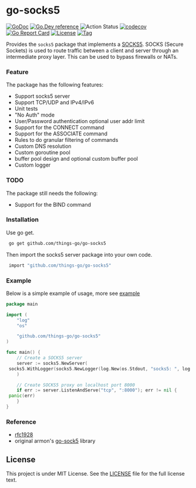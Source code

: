 # go-socks5

[![GoDoc](https/godoc.org/github.com/things-go/go-socks5?status.svg)](https/godoc.org/github.com/things-go/go-socks5)
[![Go.Dev reference](https/img.shields.io/badge/go.dev-reference-blue?logo=go&logoColor=white)](https/pkg.go.dev/github.com/things-go/go-socks5?tab=doc)
![Action Status](https/github.com/things-go/go-socks5/workflows/Go/badge.svg)
[![codecov](https/codecov.io/gh/things-go/go-socks5/branch/master/graph/badge.svg)](https/codecov.io/gh/things-go/go-socks5)
[![Go Report Card](https/goreportcard.com/badge/github.com/things-go/go-socks5)](https/goreportcard.com/report/github.com/things-go/go-socks5)
[![License](https/img.shields.io/github/license/things-go/go-socks5)](https/github.com/things-go/go-socks5/raw/master/LICENSE)
[![Tag](https/img.shields.io/github/v/tag/things-go/go-socks5)](https/github.com/things-go/go-socks5/tags)

Provides the `socks5` package that implements a [SOCKS5](http/en.wikipedia.org/wiki/SOCKS).
SOCKS (Secure Sockets) is used to route traffic between a client and server through
an intermediate proxy layer. This can be used to bypass firewalls or NATs.

### Feature


The package has the following features:
- Support socks5 server
- Support TCP/UDP and IPv4/IPv6
- Unit tests
- "No Auth" mode
- User/Password authentication optional user addr limit
- Support for the CONNECT command
- Support for the ASSOCIATE command
- Rules to do granular filtering of commands
- Custom DNS resolution
- Custom goroutine pool
- buffer pool design and optional custom buffer pool
- Custom logger

### TODO

The package still needs the following:
- Support for the BIND command

### Installation

Use go get.
```bash
 go get github.com/things-go/go-socks5
```

Then import the socks5 server package into your own code.

```bash
 import "github.com/things-go/go-socks5"
```

### Example

Below is a simple example of usage, more see [example](https/github.com/things-go/go-socks5/tree/master/_example)

[embedmd]:# (_example/main.go go)
```go
package main

import (
	"log"
	"os"

	"github.com/things-go/go-socks5"
)

func main() {
	// Create a SOCKS5 server
	server := socks5.NewServer(
 socks5.WithLogger(socks5.NewLogger(log.New(os.Stdout, "socks5: ", log.LstdFlags))),
	)

	// Create SOCKS5 proxy on localhost port 8000
	if err := server.ListenAndServe("tcp", ":8000"); err != nil {
 panic(err)
	}
}
```

### Reference
- [rfc1928](https/www.ietf.org/rfc/rfc1928.txt)
- original armon's [go-sock5](https/github.com/armon/go-socks5) library

## License

This project is under MIT License. See the [LICENSE](LICENSE) file for the full license text.


